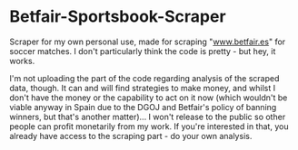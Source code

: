 # Betfair-Sportsbook-Scraper
Scraper for my own personal use, made for scraping "www.betfair.es" for soccer matches. I don't particularly think the code is pretty - but hey, it works.

I'm not uploading the  part of the code regarding analysis of the scraped data, though. It can and will find strategies to make money, and whilst I don't have the money or the capability to act on it now (which wouldn't be viable anyway in Spain due to the DGOJ and Betfair's policy of banning winners, but that's another matter)... I won't release to the public so other people can profit monetarily from my work. If you're interested in that, you already have access to the scraping part - do your own analysis.
